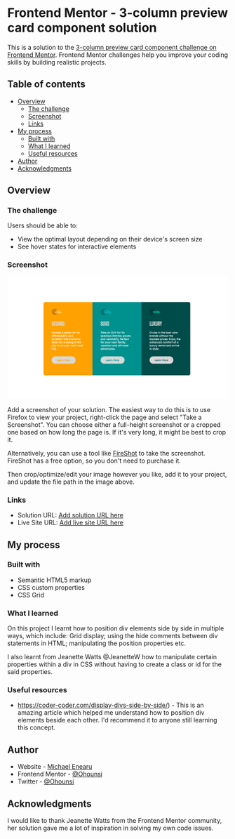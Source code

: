 # Frontend Mentor - 3-column preview card component solution

This is a solution to the [3-column preview card component challenge on Frontend Mentor](https://www.frontendmentor.io/challenges/3column-preview-card-component-pH92eAR2-). Frontend Mentor challenges help you improve your coding skills by building realistic projects.

## Table of contents

- [Overview](#overview)
  - [The challenge](#the-challenge)
  - [Screenshot](#screenshot)
  - [Links](#links)
- [My process](#my-process)
  - [Built with](#built-with)
  - [What I learned](#what-i-learned)
  - [Useful resources](#useful-resources)
- [Author](#author)
- [Acknowledgments](#acknowledgments)


## Overview

### The challenge

Users should be able to:

- View the optimal layout depending on their device's screen size
- See hover states for interactive elements

### Screenshot

![](./Screenshot.png)

Add a screenshot of your solution. The easiest way to do this is to use Firefox to view your project, right-click the page and select "Take a Screenshot". You can choose either a full-height screenshot or a cropped one based on how long the page is. If it's very long, it might be best to crop it.

Alternatively, you can use a tool like [FireShot](https://getfireshot.com/) to take the screenshot. FireShot has a free option, so you don't need to purchase it.

Then crop/optimize/edit your image however you like, add it to your project, and update the file path in the image above.


### Links

- Solution URL: [Add solution URL here](https://your-solution-url.com)
- Live Site URL: [Add live site URL here](https://your-live-site-url.com)

## My process

### Built with

- Semantic HTML5 markup
- CSS custom properties
- CSS Grid

### What I learned

On this project I learnt how to position div elements side by side in multiple ways, which include: Grid display; using the hide comments between div statements in HTML; manipulating the position properties etc.

I also learnt from Jeanette Watts @JeanetteW how to manipulate certain properties within a div in CSS without having to create a class or id for the said properties.


### Useful resources

- https://coder-coder.com/display-divs-side-by-side/) - This is an amazing article which helped me understand how to position div elements beside each other. I'd recommend it to anyone still learning this concept.

## Author

- Website - [Michael Enearu](https://www.your-site.com)
- Frontend Mentor - [@Ohounsi](https://www.frontendmentor.io/profile/yourusername)
- Twitter - [@Ohounsi](https://www.twitter.com/yourusername)


## Acknowledgments

I would like to thank Jeanette Watts from the Frontend Mentor community, her solution gave me a lot of inspiration in solving my own code issues.

